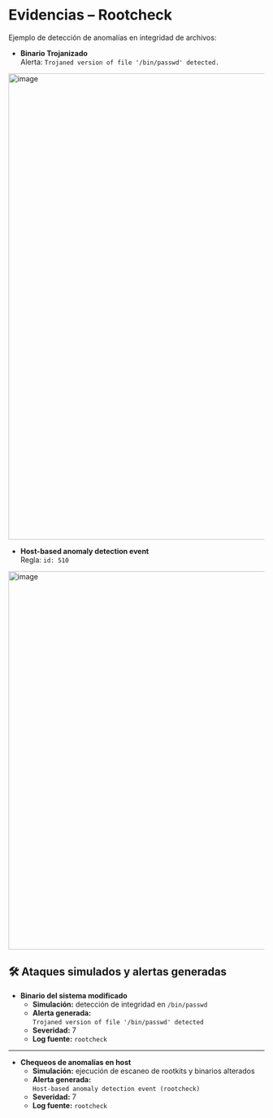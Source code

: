 # Evidencias – Rootcheck

Ejemplo de detección de anomalías en integridad de archivos:

- **Binario Trojanizado**  
  Alerta: `Trojaned version of file '/bin/passwd' detected.`  
<img width="1901" height="917" alt="image" src="https://github.com/user-attachments/assets/62f156c0-c54a-42f4-8b6c-8550b125fe7c" />


- **Host-based anomaly detection event**  
  Regla: `id: 510`  
<img width="1894" height="744" alt="image" src="https://github.com/user-attachments/assets/c490afe8-62c4-47af-b473-fd779b8f1f5a" />



## 🛠️ Ataques simulados y alertas generadas

- **Binario del sistema modificado**
  - **Simulación:** detección de integridad en `/bin/passwd`
  - **Alerta generada:**  
    `Trojaned version of file '/bin/passwd' detected`
  - **Severidad:** 7  
  - **Log fuente:** `rootcheck`

---

- **Chequeos de anomalías en host**
  - **Simulación:** ejecución de escaneo de rootkits y binarios alterados
  - **Alerta generada:**  
    `Host-based anomaly detection event (rootcheck)`
  - **Severidad:** 7  
  - **Log fuente:** `rootcheck`
